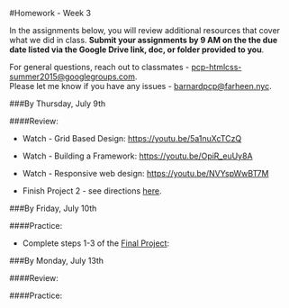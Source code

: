 #Homework - Week 3

In the assignments below, you will review additional resources that cover what we did in class. **Submit your assignments by 9 AM on the the due date listed via the Google Drive link, doc, or folder provided to you**.  

For general questions, reach out to classmates - pcp-htmlcss-summer2015@googlegroups.com.  
Please let me know if you have any issues - barnardpcp@farheen.nyc.  


###By Thursday, July 9th

####Review:

- Watch - Grid Based Design: https://youtu.be/5a1nuXcTCzQ
- Watch - Building a Framework: https://youtu.be/OpiR_euUy8A
- Watch - Responsive web design: https://youtu.be/NVYspWwBT7M

- Finish Project 2 - see directions [here](https://github.com/fma2/pcp-intro-web-development/blob/master/assignments/project2.md).


###By Friday, July 10th

####Practice:

- Complete steps 1-3 of the [Final Project](https://github.com/fma2/pcp-intro-web-development/blob/master/units/5-finalproject.md#51-finalproject):


###By Monday, July 13th

####Review:


####Practice: